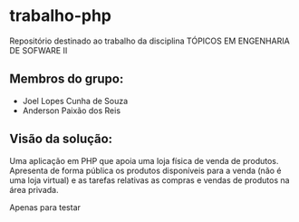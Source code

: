 # trabalho-php
Repositório destinado ao trabalho da disciplina TÓPICOS EM ENGENHARIA DE SOFWARE II
## Membros do grupo:
- Joel Lopes Cunha de Souza
- Anderson Paixão dos Reis 
## Visão da solução:
Uma aplicação em PHP que apoia uma loja física de venda de produtos. Apresenta de
forma pública os produtos disponíveis para a venda (não é uma loja virtual) e as tarefas
relativas as compras e vendas de produtos na área privada.

Apenas para testar

